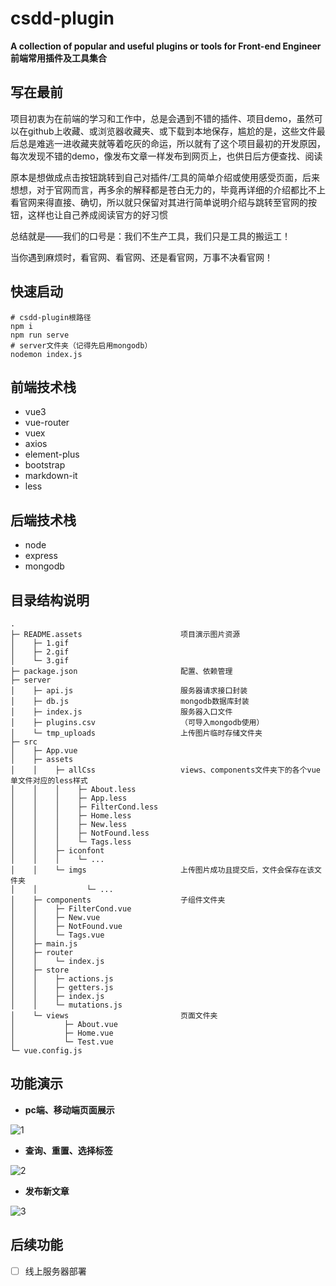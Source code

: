 # csdd-plugin

**A collection of popular and useful plugins or tools for Front-end Engineer 前端常用插件及工具集合**

## 写在最前

项目初衷为在前端的学习和工作中，总是会遇到不错的插件、项目demo，虽然可以在github上收藏、或浏览器收藏夹、或下载到本地保存，尴尬的是，这些文件最后总是难逃一进收藏夹就等着吃灰的命运，所以就有了这个项目最初的开发原因，每次发现不错的demo，像发布文章一样发布到网页上，也供日后方便查找、阅读

原本是想做成点击按钮跳转到自己对插件/工具的简单介绍或使用感受页面，后来想想，对于官网而言，再多余的解释都是苍白无力的，毕竟再详细的介绍都比不上看官网来得直接、确切，所以就只保留对其进行简单说明介绍与跳转至官网的按钮，这样也让自己养成阅读官方的好习惯

总结就是——我们的口号是：我们不生产工具，我们只是工具的搬运工！

当你遇到麻烦时，看官网、看官网、还是看官网，万事不决看官网！

## 快速启动

```
# csdd-plugin根路径
npm i 
npm run serve
# server文件夹（记得先启用mongodb）
nodemon index.js
```

## 前端技术栈

- vue3
- vue-router
- vuex
- axios
- element-plus
- bootstrap
- markdown-it
- less

## 后端技术栈

- node
- express
- mongodb

## 目录结构说明

```
.
├─ README.assets                      项目演示图片资源
│    ├─ 1.gif
│    ├─ 2.gif
│    └─ 3.gif
├─ package.json                       配置、依赖管理
├─ server
│    ├─ api.js                        服务器请求接口封装
│    ├─ db.js                         mongodb数据库封装
│    ├─ index.js                      服务器入口文件
│    ├─ plugins.csv                   （可导入mongodb使用）
│    └─ tmp_uploads                   上传图片临时存储文件夹
├─ src
│    ├─ App.vue
│    ├─ assets
│    │    ├─ allCss                   views、components文件夹下的各个vue单文件对应的less样式
│    │    │    ├─ About.less
│    │    │    ├─ App.less
│    │    │    ├─ FilterCond.less
│    │    │    ├─ Home.less
│    │    │    ├─ New.less
│    │    │    ├─ NotFound.less
│    │    │    └─ Tags.less
│    │    ├─ iconfont
│    │    │    └─ ...
│    │    └─ imgs                     上传图片成功且提交后，文件会保存在该文件夹
│    │           └─ ...
│    ├─ components                    子组件文件夹
│    │    ├─ FilterCond.vue
│    │    ├─ New.vue
│    │    ├─ NotFound.vue
│    │    └─ Tags.vue
│    ├─ main.js
│    ├─ router
│    │    └─ index.js
│    ├─ store
│    │    ├─ actions.js
│    │    ├─ getters.js
│    │    ├─ index.js
│    │    └─ mutations.js
│    └─ views                         页面文件夹
│           ├─ About.vue
│           ├─ Home.vue
│           └─ Test.vue
└─ vue.config.js
```

## 功能演示

- **pc端、移动端页面展示**

![1](README.assets/1.gif)

- **查询、重置、选择标签**

![2](README.assets/2.gif)

- **发布新文章**

![3](README.assets/3.gif)

## 后续功能

- [ ] 线上服务器部署

